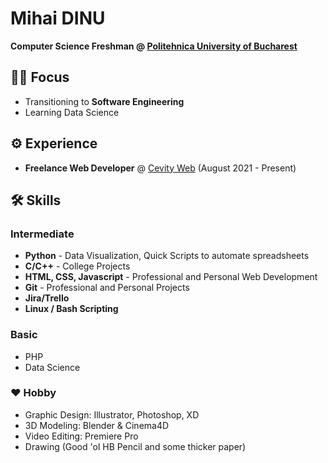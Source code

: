 # Mihai DINU

**Computer Science Freshman @ [Politehnica University of Bucharest](https://upb.ro/)**



## 👨‍🔬 Focus
- Transitioning to **Software Engineering**
- Learning Data Science

## ⚙️ Experience
- **Freelance Web Developer** @ [Cevity Web](https://cevity.ro) (August 2021 - Present)



## 🛠️ Skills
### Intermediate
- **Python** - Data Visualization, Quick Scripts to automate spreadsheets
- **C/C++** - College Projects
- **HTML, CSS, Javascript** - Professional and Personal Web Development
- **Git** - Professional and Personal Projects
- **Jira/Trello**
- **Linux / Bash Scripting**

### Basic
- PHP
- Data Science

### ❤️ Hobby
- Graphic Design: Illustrator, Photoshop, XD
- 3D Modeling: Blender & Cinema4D
- Video Editing: Premiere Pro
- Drawing (Good 'ol HB Pencil and some thicker paper)
